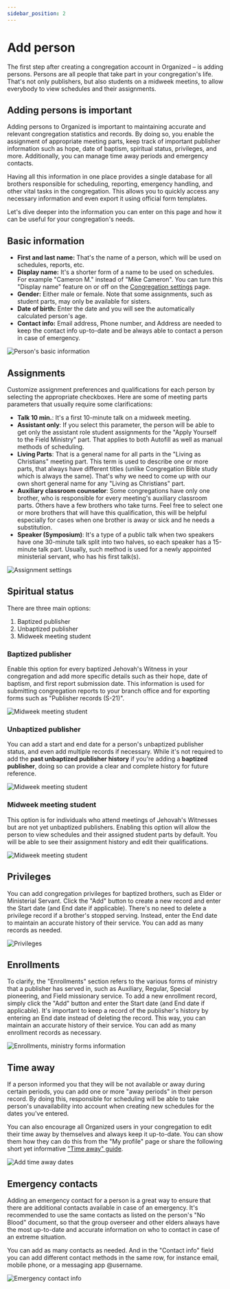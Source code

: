 ```yaml
---
sidebar_position: 2
---
```


# Add person

The first step after creating a congregation account in Organized – is adding persons. Persons are all people that take part in your congregation's life. That's not only publishers, but also students on a midweek meetins, to allow everybody to view schedules and their assignments.

## Adding persons is important

Adding persons to Organized is important to maintaining accurate and relevant congregation statistics and records. By doing so, you enable the assignment of appropriate meeting parts, keep track of important publisher information such as hope, date of baptism, spiritual status, privileges, and more. Additionally, you can manage time away periods and emergency contacts.

Having all this information in one place provides a single database for all brothers responsible for scheduling, reporting, emergency handling, and other vital tasks in the congregation. This allows you to quickly access any necessary information and even export it using official form templates.

Let's dive deeper into the information you can enter on this page and how it can be useful for your congregation's needs.

## Basic information

- **First and last name:** That's the name of a person, which will be used on schedules, reports, etc.
- **Display name:** It's a shorter form of a name to be used on schedules. For example "Cameron M." instead of "Mike Cameron". You can turn this "Display name" feature on or off on the [Congregation settings](../congregation/congregation-settings) page.
- **Gender:** Either male or female. Note that some assignments, such as student parts, may only be available for sisters.
- **Date of birth:** Enter the date and you will see the automatically calculated person's age.
- **Contact info:** Email address, Phone number, and Address are needed to keep the contact info up-to-date and be always able to contact a person in case of emergency.

![Person's basic information](./img/basic.png)

## Assignments

Customize assignment preferences and qualifications for each person by selecting the appropriate checkboxes. Here are some of meeting parts parameters that usually require some clarifications:

- **Talk 10 min.**: It's a first 10-minute talk on a midweek meeting.
- **Assistant only**: If you select this parameter, the person will be able to get only the assistant role student assignments for the "Apply Yourself to the Field Ministry" part. That applies to both Autofill as well as manual methods of scheduling.
- **Living Parts**: That is a general name for all parts in the "Living as Christians" meeting part. This term is used to describe one or more parts, that always have different titles (unlike Congregation Bible study which is always the same). That's why we need to come up with our own short general name for any "Living as Christians" part.
- **Auxiliary classroom counselor**: Some congregations have only one brother, who is responsible for every meeting's auxiliary classroom parts. Others have a few brothers who take turns. Feel free to select one or more brothers that will have this qualification, this will be helpful especially for cases when one brother is away or sick and he needs a substitution.
- **Speaker (Symposium)**: It's a type of a public talk when two speakers have one 30-minute talk split into two halves, so each speaker has a 15-minute talk part. Usually, such method is used for a newly appointed ministerial servant, who has his first talk(s).

![Assignment settings](./img/assignments.png)

## Spiritual status

There are three main options:
1. Baptized publisher
2. Unbaptized publisher
3. Midweek meeting student

### Baptized publisher

Enable this option for every baptized Jehovah's Witness in your congregation and add more specific details such as their hope, date of baptism, and first report submission date. This information is used for submitting congregation reports to your branch office and for exporting forms such as "Publisher records (S-21)".

![Midweek meeting student](./img/status-baptized.png)

### Unbaptized publisher

You can add a start and end date for a person's unbaptized publisher status, and even add multiple records if necessary. While it's not required to add the **past unbaptized publisher history** if you're adding a **baptized publisher**, doing so can provide a clear and complete history for future reference.

![Midweek meeting student](./img/status-unbaptized.png)

### Midweek meeting student

This option is for individuals who attend meetings of Jehovah's Witnesses but are not yet unbaptized publishers. Enabling this option will allow the person to view schedules and their assigned student parts by default. You will be able to see their assignment history and edit their qualifications.

![Midweek meeting student](./img/status-student.png)

## Privileges

You can add congregation privileges for baptized brothers, such as Elder or Ministerial Servant. Click the "Add" button to create a new record and enter the Start date (and End date if applicable). There's no need to delete a privilege record if a brother's stopped serving. Instead, enter the End date to maintain an accurate history of their service. You can add as many records as needed.

![Privileges](./img/privileges.png)

## Enrollments

To clarify, the "Enrollments" section refers to the various forms of ministry that a publisher has served in, such as Auxiliary, Regular, Special pioneering, and Field missionary service. To add a new enrollment record, simply click the "Add" button and enter the Start date (and End date if applicable). It's important to keep a record of the publisher's history by entering an End date instead of deleting the record. This way, you can maintain an accurate history of their service. You can add as many enrollment records as necessary.

![Enrollments, ministry forms information](./img/enrollments.png)

## Time away

If a person informed you that they will be not available or away during certain periods, you can add one or more "away periods" in their person record. By doing this, responsible for scheduling will be able to take person's unavailability into account when creating new schedules for the dates you've entered.

You can also encourage all Organized users in your congregation to edit their time away by themselves and always keep it up-to-date. You can show them how they can do this from the "My profile" page or share the following short yet informative ["Time away" guide](../my-profile/time-away).

![Add time away dates](./img/time-away.png)

## Emergency contacts

Adding an emergency contact for a person is a great way to ensure that there are additional contacts available in case of an emergency. It's recommended to use the same contacts as listed on the person's "No Blood" document, so that the group overseer and other elders always have the most up-to-date and accurate information on who to contact in case of an extreme situation.

You can add as many contacts as needed. And in the "Contact info" field you can add different contact methods in the same row, for instance email, mobile phone, or a messaging app @username.

![Emergency contact info](./img/contacts.png)